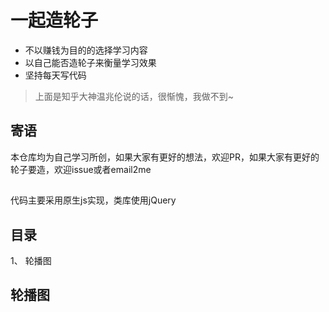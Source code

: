 # 一起造轮子

- 不以赚钱为目的的选择学习内容
- 以自己能否造轮子来衡量学习效果
- 坚持每天写代码

> 上面是知乎大神温兆伦说的话，很惭愧，我做不到~

## 寄语

本仓库均为自己学习所创，如果大家有更好的想法，欢迎PR，如果大家有更好的轮子要造，欢迎issue或者email2me

## 
代码主要采用原生js实现，类库使用jQuery

## 目录
1、 轮播图

##  轮播图
